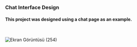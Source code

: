 ### Chat Interface Design
#### This project was designed using a chat page as an example.
<br>

![Ekran Görüntüsü (254)](https://github.com/user-attachments/assets/ad12574c-03b4-4083-970c-77ee9964a3c7)
